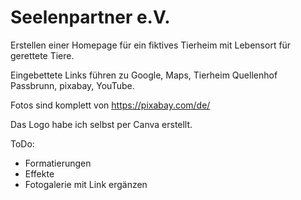 # Seelenpartner e.V.

Erstellen einer Homepage für ein fiktives Tierheim mit Lebensort für gerettete Tiere.

Eingebettete Links führen zu Google, Maps, Tierheim Quellenhof Passbrunn, pixabay, YouTube.

Fotos sind komplett von https://pixabay.com/de/

Das Logo habe ich selbst per Canva erstellt.


ToDo:

- Formatierungen
- Effekte
- Fotogalerie mit Link ergänzen
